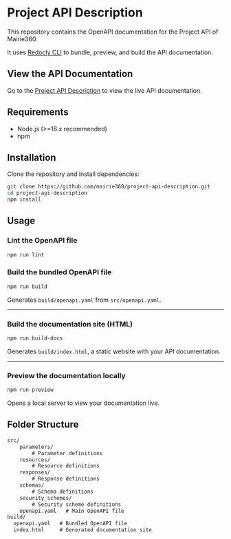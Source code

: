 # Project API Description

This repository contains the OpenAPI documentation for the Project API of Mairie360.

It uses [Redocly CLI](https://redocly.com/docs/cli/) to bundle, preview, and build the API documentation.

## View the API Documentation

Go to the [Project API Description](https://mairie360.github.io/project-api-description) to view the live API documentation.

## Requirements

- Node.js (>=18.x recommended)
- npm

## Installation

Clone the repository and install dependencies:

```bash
git clone https://github.com/mairie360/project-api-description.git
cd project-api-description
npm install
```

## Usage

### Lint the OpenAPI file

```bash
npm run lint
```

### Build the bundled OpenAPI file

```bash
npm run build
```

Generates `build/openapi.yaml` from `src/openapi.yaml`.

---

### Build the documentation site (HTML)

```bash
npm run build-docs
```

Generates `build/index.html`, a static website with your API documentation.

---

### Preview the documentation locally

```bash
npm run preview
```

Opens a local server to view your documentation live.

## Folder Structure

```txt
src/
    parameters/
        # Parameter definitions
    resources/
        # Resource definitions
    responses/
        # Response definitions
    schemas/
        # Schema definitions
    security_schemes/
        # Security scheme definitions
    openapi.yaml   # Main OpenAPI file
build/
  openapi.yaml   # Bundled OpenAPI file
  index.html     # Generated documentation site
```
